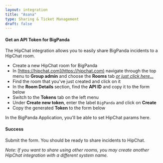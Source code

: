 ```yaml
---
layout: integration
title: "Asana"
type: Sharing & Ticket Management
draft: false
---
```


#### Get an API Token for BigPanda
The HipChat integration allows you to easily share BigPanda incidents to a HipChat room.

* Create a new HipChat room for BigPanda
* In [https://hipchat.com](https://hipchat.com) navigate through the top menu to **Group admin** and choose the **Rooms** tab *[or just click here...](https://hipchat.com/admin/rooms)*
* Find the room that you've just created and click on it
* In the **Room Details** section, find the **API ID** and copy it to the form below
* Switch to the **Tokens** tab on the left menu
* Under **Create new token**, enter the label `BigPanda` and click on **Create**
* Copy the generated **Token** to the form below

<!-- app-only-start -->

<!-- include 'integrations/hipchat/hipchat' -->

<!-- app-only-end -->

<!-- docs-only-start -->

In the BigPanda Application, you'll be able to set HipChat params here.

<!-- docs-only-end -->

<!-- section-separator -->
#### Success
Submit the form. You should be ready to share incidents to HipChat.

*Note: If you want to share using other rooms, you may create another HipChat integration with a different system name.*
